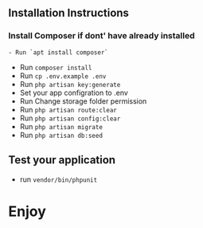
## Installation Instructions

### Install Composer if dont' have already installed
    - Run `apt install composer`

- Run `composer install`
- Run `cp .env.example .env`
- Run `php artisan key:generate`
- Set your app configration to .env
- Run Change storage folder permission 
- Run `php artisan route:clear` 
- Run `php artisan config:clear` 
- Run `php artisan migrate`
- Run `php artisan db:seed`





## Test your application
- run `vendor/bin/phpunit`

# Enjoy
